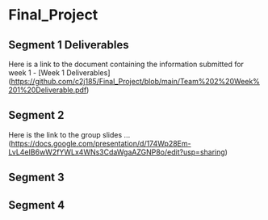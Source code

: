 # Final_Project

## Segment 1 Deliverables
Here is a link to the document containing the information submitted for week 1 - [Week 1 Deliverables] (https://github.com/c2j185/Final_Project/blob/main/Team%202%20Week%201%20Deliverable.pdf)


## Segment 2
Here is the link to the group slides ...
(https://docs.google.com/presentation/d/174Wp28Em-LvL4eIB6wW2fYWLx4WNs3CdaWgaAZGNP8o/edit?usp=sharing)


## Segment 3



## Segment 4

